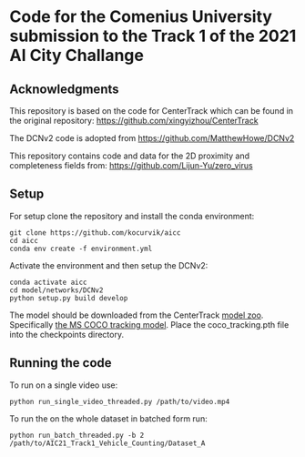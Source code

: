 # Code for the Comenius University submission to the Track 1 of the 2021 AI City Challange

## Acknowledgments

This repository is based on the code for CenterTrack which can be found in the original repository: https://github.com/xingyizhou/CenterTrack

The DCNv2 code is adopted from https://github.com/MatthewHowe/DCNv2

This repository contains code and data for the 2D proximity and completeness fields from: https://github.com/Lijun-Yu/zero_virus

## Setup

For setup clone the repository and install the conda environment:

```shell script
git clone https://github.com/kocurvik/aicc
cd aicc
conda env create -f environment.yml
```

Activate the environment and then setup the DCNv2:
```shell script
conda activate aicc
cd model/networks/DCNv2
python setup.py build develop
```

The model should be downloaded from the CenterTrack [model zoo](https://github.com/xingyizhou/CenterTrack/blob/master/readme/MODEL_ZOO.md). Specifically [the MS COCO tracking model](https://drive.google.com/open?id=1tJCEJmdtYIh8VuN8CClGNws3YO7QGd40). Place the coco_tracking.pth file into the checkpoints directory.

## Running the code

To run on a single video use:

```shell script
python run_single_video_threaded.py /path/to/video.mp4
```

To run the on the whole dataset in batched form run:
```shell script
python run_batch_threaded.py -b 2 /path/to/AIC21_Track1_Vehicle_Counting/Dataset_A
```
